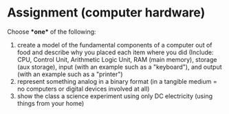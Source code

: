 # Assignment \(computer hardware\)

Choose **\*one\*** of the following:

1. create a model of the fundamental components of a computer out of food and describe why you placed each item where you did \(Include: CPU, Control Unit, Arithmetic Logic Unit, RAM \(main memory\), storage \(aux storage\), input \(with an example such as a "keyboard"\), and output \(with an example such as a "printer"\)
2. represent something analog in a binary format \(in a tangible medium = no computers or digital devices involved at all\)
3. show the class a science experiment using only DC electricity \(using things from your home\)

